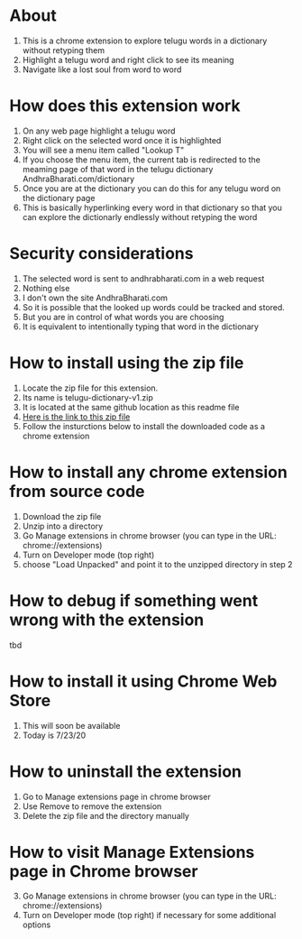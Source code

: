 # About
1. This is a chrome extension to explore telugu words in a dictionary without retyping them
2. Highlight a telugu word and right click to see its meaning
3. Navigate like a lost soul from word to word


# How does this extension work
1. On any web page highlight a telugu word
2. Right click on the selected word once it is highlighted
3. You will see a menu item called "Lookup T"
4. If you choose the menu item, the current tab is redirected to the meaming page of that word in the telugu dictionary AndhraBharati.com/dictionary
5. Once you are at the dictionary you can do this for any telugu word on the dictionary page
6. This is basically hyperlinking every word  in that dictionary so that you can explore the dictionarly endlessly without retyping the word

# Security considerations
1. The selected word is sent to andhrabharati.com in a web request
2. Nothing else
3. I don't own the site AndhraBharati.com
4. So it is possible that the looked up words could be tracked and stored. 
5. But you are in control of what words you are choosing
6. It is equivalent to intentionally typing that word in the dictionary

# How to install using the zip file
1. Locate the zip file for this extension. 
2. Its name is telugu-dictionary-v1.zip
3. It is located at the same github location as this readme file
4. [Here is the link to this zip file](./telugu-dictionary-v1.zip)
5. Follow the  insturctions below to install the downloaded code as a chrome extension

# How to install any chrome extension from source code
1. Download the zip file
2. Unzip into a directory
3. Go Manage extensions in chrome browser (you can type in the URL: chrome://extensions)
4. Turn on Developer mode (top right)
5. choose "Load Unpacked" and point it to the unzipped directory in step 2

# How to debug if something went wrong with the extension
tbd

# How to install it using Chrome Web Store
1. This will soon be available
2. Today is 7/23/20

# How to uninstall the extension
1. Go to Manage extensions page in chrome browser
2. Use Remove to remove the extension
3. Delete the zip file and the directory manually 

# How to visit Manage Extensions page in Chrome browser
3. Go Manage extensions in chrome browser (you can type in the URL: chrome://extensions)
4. Turn on Developer mode (top right) if necessary for some additional options
